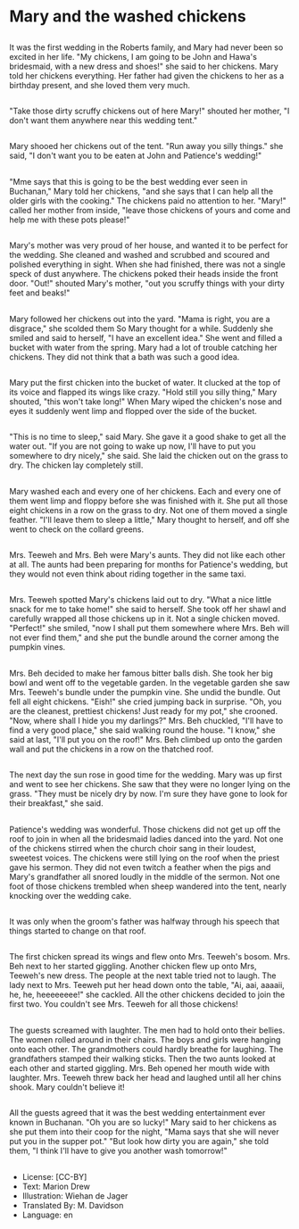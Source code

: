 # Mary and the washed chickens

##
It was the first wedding in the
Roberts family, and Mary had never
been so excited in her life.
"My chickens, I am going to be John
and Hawa's bridesmaid, with a new
dress and shoes!" she said to her
chickens.
Mary told her chickens everything.
Her father had given the chickens
to her as a birthday present, and
she loved them very much.

##
"Take those dirty scruffy chickens
out of here Mary!" shouted her
mother, "I don't want them
anywhere near this wedding tent."

##
Mary shooed her chickens out of the
tent.
"Run away you silly things." she
said, "I don't want you to be eaten
at John and Patience's wedding!"

##
"Mme says that this is going to be the best wedding
ever seen in Buchanan," Mary told her chickens, "and
she says that I can help all the older girls with the
cooking."
The chickens paid no attention to her.
"Mary!" called her mother from inside, "leave those
chickens of yours and come and help me with these
pots please!"

##
Mary's mother was very proud of her house, and wanted it to be
perfect for the wedding. She cleaned and washed and scrubbed
and scoured and polished everything in sight. When she had
finished, there was not a single speck of dust anywhere.
The chickens poked their heads inside the front door. "Out!"
shouted Mary's mother, "out you scruffy things with your dirty feet
and beaks!"

##
Mary followed her chickens out into the yard.
"Mama is right, you are a disgrace," she scolded
them
So Mary thought for a while. Suddenly she smiled
and said to herself, "I have an excellent idea."
She went and filled a bucket with water from the
spring.
Mary had a lot of trouble catching her chickens. They
did not think that a bath was such a good idea.

##
Mary put the first chicken into the
bucket of water.
It clucked at the top of its voice and
flapped its wings like crazy.
"Hold still you silly thing," Mary
shouted, "this won't take long!"
When Mary wiped the chicken's
nose and eyes it suddenly went
limp and
flopped over the side of the bucket.

##
"This is no time to sleep," said Mary.
She gave it a good shake to get all
the water out.
"If you are not going to wake up
now, I'll have to put you somewhere
to dry nicely," she said. She laid the
chicken out on the grass to dry.
The chicken lay completely still.

##
Mary washed each and every one of her chickens.
Each and every one of them went limp and floppy
before she was finished with it.
She put all those eight chickens in a row on the grass
to dry.
Not one of them moved a single feather.
"I'll leave them to sleep a little," Mary thought to
herself, and off she went to check on the collard
greens.

##
Mrs. Teeweh and Mrs. Beh were
Mary's aunts. They did not like each
other at all.
The aunts had been preparing for
months for Patience's wedding, but
they would not even think about
riding together in the same taxi.

##
Mrs. Teeweh spotted Mary's chickens laid out to dry.
"What a nice little snack for me to take home!" she
said to herself.
She took off her shawl and carefully wrapped all
those chickens up in it.
Not a single chicken moved.
"Perfect!" she smiled, "now I shall put them
somewhere where Mrs. Beh will not ever find them,"
and she put the bundle around the corner among the
pumpkin vines.

##
Mrs. Beh decided to make her famous bitter balls dish. She took
her big bowl and went off to the vegetable garden.
In the vegetable garden she saw Mrs. Teeweh's bundle under the
pumpkin vine. She undid the bundle.
Out fell all eight chickens. "Eish!" she cried jumping back in
surprise.
"Oh, you are the cleanest, prettiest chickens! Just ready for my
pot," she crooned.
"Now, where shall I hide you my darlings?" Mrs. Beh chuckled, "I'll
have to find a very good place," she said walking round the house.
"I know," she said at last, "I'll put you on the roof!"
Mrs. Beh climbed up onto the garden wall and put the chickens in
a row on the thatched roof.

##
The next day the sun rose in good time for the wedding. Mary was
up first and went to see her chickens.
She saw that they were no longer lying on the grass.
"They must be nicely dry by now. I'm sure they have gone to look
for their breakfast," she said.

##
Patience's wedding was wonderful.
Those chickens did not get up off the roof to join in
when all the bridesmaid ladies danced into the yard.
Not one of the chickens stirred when the church choir
sang in their loudest, sweetest voices.
The chickens were still lying on the roof when the
priest gave his sermon.
They did not even twitch a feather when the pigs and
Mary's grandfather all snored loudly in the middle of
the sermon.
Not one foot of those chickens trembled when sheep
wandered into the tent, nearly knocking over the
wedding cake.

##
It was only when the groom's father
was halfway through his speech
that things started to change on
that roof.

##
The first chicken spread its wings and flew onto Mrs. Teeweh's
bosom. Mrs. Beh next to her started giggling.
Another chicken flew up onto Mrs, Teeweh's new dress. The people
at the next table tried not to laugh.
The lady next to Mrs. Teeweh put her head down onto the table,
"Ai, aai, aaaaii, he, he, heeeeeeee!" she cackled.
All the other chickens decided to join the first two. You couldn't see
Mrs. Teeweh for all those chickens!

##
The guests screamed with laughter.
The men had to hold onto their bellies.
The women rolled around in their chairs.
The boys and girls were hanging onto each other.
The grandmothers could hardly breathe for laughing.
The grandfathers stamped their walking sticks.
Then the two aunts looked at each other and started giggling. Mrs.
Beh opened her mouth wide with laughter. Mrs. Teeweh threw back
her head and laughed until all her chins shook.
Mary couldn't believe it!

##
All the guests agreed that it was the best wedding entertainment
ever known in Buchanan.
"Oh you are so lucky!" Mary said to her chickens as she put them
into their coop for the night, "Mama says that she will never put
you in the supper pot."
"But look how dirty you are again," she told them, "I think I'll have
to give you another wash tomorrow!"

##
* License: [CC-BY]
* Text: Marion Drew
* Illustration: Wiehan de Jager
* Translated By: M. Davidson
* Language: en
